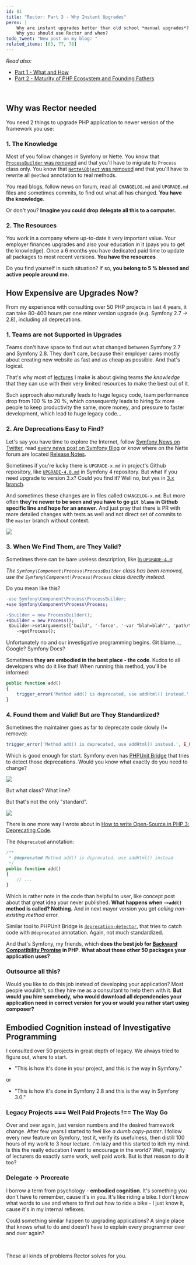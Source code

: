 ```yaml
---
id: 81
title: "Rector: Part 3 - Why Instant Upgrades"
perex: |
    Why are instant upgrades better than old school *manual upgrades*? Why is the path to find exact before/after like hell-road?
    Why you should use Rector and when?
todo_tweet: "New post on my blog: "
related_items: [63, 77, 78]
---
```


*Read also:*

- [Part 1 - What and How](/blog/2018/02/19/rector-part-1-what-and-how/)
- [Part 2 - Maturity of PHP Ecosystem and Founding Fathers](/blog/2018/02/26/rector-part-2-maturity-of-php-ecocystem-and-founding-fathers/)

<br>

## Why was Rector needed

You need 2 things to upgrade PHP application to newer version of the framework you use:

### 1. The Knowledge

Most of you follow changes in Symfony or Nette. You know that [`ProcessBuilder` was removed](https://github.com/symfony/symfony/blob/master/UPGRADE-4.0.md#process) and that you'll have to migrate to `Process` class only. You know that [`Nette\Object` was removed](https://forum.nette.org/cs/26250-pojdte-otestovat-nette-2-4-rc) and that you'll have to rewrite all `@method` annotation to real methods.

You read blogs, follow news on forum, read all `CHANGELOG.md` and `UPGRADE.md` files and sometimes commits, to find out what all has changed. **You have the knowledge**.

Or don't you? **Imagine you could drop delegate all this to a computer.**

### 2. The Resources

You work in a company where up-to-date it very important value. Your employer finances upgrades and also your education in it (pays you to get the knowledge). Once a 6 months you have dedicated paid time to update all packages to most recent versions. **You have the resources**

Do you find yourself in such situation? If so, **you belong to 5 % blessed and active people around me.**

## How Expensive are Upgrades Now?

From my experience with consulting over 50 PHP projects in last 4 years, it can take 80-400 hours per one minor version upgrade (e.g. Symfony 2.7 → 2.8), including all deprecations.

### 1. Teams are not Supported in Upgrades

Teams don't have space to find out what changed between Symfony 2.7 and Symfony 2.8. They don't care, because their employer cares mostly about creating new website as fast and as cheap as possible. And that's logical.

That's why most of [lectures](/mentoring-and-lectures/) I make is about giving teams *the knowledge* that they can use with their very limited resources to make the best out of it.

Such approach also naturally leads to huge legacy code, team performance drop from 100 % to 20 %, which consequently leads to hiring 5x more people to keep productivity the same, more money, and pressure to faster development, which lead to huge legacy code...

### 2. Are Deprecations Easy to Find?

Let's say you have time to explore the Internet, follow [Symfony News on Twitter](https://twitter.com/symfony_en), read [every news post on Symfony Blog](https://symfony.com/blog/category/living-on-the-edge) or know where on the Nette forum are located [Release Notes](https://forum.nette.org/en/f78-release-announcements-news).

Sometimes if you're lucky there is `UPGRADE-x.md` in project's Github repository, like [`UPGRADE-4.0.md`](https://github.com/symfony/symfony/blob/master/UPGRADE-4.0.md) in Symfony 4 repository. But what if you need upgrade to version 3.x? Could you find it? Well no, but yes in [3.x branch](https://github.com/symfony/symfony/tree/3.4).

And sometimes these changes are in files called `CHANGELOG-x.md`. But more often **they're newer to be seen and you have to go `git blame` in Github specific line and hope for an answer**. And just pray that there is PR with more detailed changes with tests as well and not direct set of commits to the `master` branch without context.

<img src="/assets/images/posts/2018/rector-3/frustration.jpg" class="img-thumbnail">

### 3. When We Find Them, are They Valid?

Sometimes there can be bare useless description, like [in `UPGRADE-4.0`](https://github.com/symfony/symfony/blob/master/UPGRADE-4.0.md#process):

*The `Symfony\Component\Process\ProcessBuilder` class has been removed, use the `Symfony\Component\Process\Process` class directly instead.*

Do you mean like this?

```diff
-use Symfony\Component\Process\ProcessBuilder;
+use Symfony\Component\Process\Process;

-$builder = new ProcessBuilder();
+$builder = new Process();
 $builder->setArguments(['build', '-force', '-var "blah=blah"', 'path/to/json.json'])
    ->getProcess();
```

Unfortunately no and our investigative programming begins. Git blame..., Google? Symfony Docs?

Sometimes **they are embodied in the best place - the code**. Kudos to all developers who do it like that! When running this method, you'll be informed:

```php
public function add()
{
    trigger_error('Method add() is deprecated, use addHtml() instead.', E_USER_DEPRECATED);
}
```

### 4. Found them and Valid! But are They Standardized?

Sometimes the maintainer goes as far to deprecate code slowly (!= remove):

```php
trigger_error('Method add() is deprecated, use addHtml() instead.', E_USER_DEPRECATED);
```

Which is good enough for start. Symfony even has [PHPUnit Bridge](https://symfony.com/doc/current/components/phpunit_bridge.html) that tries to detect those deprecations. Would you know what exactly do you need to change?

<img src="/assets/images/posts/2018/rector-3/report.png" class="img-thumbnail">

But what class? What line?

But that's not the only "standard".

<a href="https://xkcd.com/927/
">
    <img src="https://imgs.xkcd.com/comics/standards.png" class="img-thumbnail">
</a>

There is one more way I wrote about in [How to write Open-Source in PHP 3: Deprecating Code](/blog/2017/09/11/how-to-write-open-source-in-php-3-deprecating-code/#today-s-topic-changed-method-name).

The `@deprecated` annotation:

```php
/**
 * @deprecated Method add() is deprecated, use addHtml() instead
 */
public function add()
{
    // ...
}
```

Which is rather note in the code than helpful to user, like concept post about that great idea your never published. **What happens when `->add()` method is called? Nothing.** And in next mayor version you get *calling non-existing method* error.

Similar tool to PHPUnit Bridge is [`deprecation-detector`](https://github.com/sensiolabs-de/deprecation-detector), that tries to catch code with `@deprecated` annotation. Again, not much standardized.

And that's Symfony, my friends, which **does the best job for [Backward Compatibility Promise](https://symfony.com/doc/current/contributing/code/bc.html) in PHP**. **What about those other 50 packages your application uses?**

### Outsource all this?

Would you like to do this job instead of developing your application? Most people wouldn't, so they hire me as a consultant to help them with it. **But would you hire somebody, who would download all dependencies your application need in correct version for you or would you rather start using composer?**

## Embodied Cognition instead of Investigative Programming

I consulted over 50 projects in great depth of legacy. We always tried to figure out, where to start.

- "This is how it's done in your project, and this is the way in Symfony."

or

- "This is how it's done in Symfony 2.8 and this is the way in Symfony 3.0."

### Legacy Projects === Well Paid Projects !== The Way Go

Over and over again, just version numbers and the desired framework change. After few years I started to feel like *a dumb copy-paster*. I follow every new feature on Symfony, test it, verify its usefulness, then distill 100 hours of my work to 3 hour lecture. I'm lazy and this started to itch my mind. Is this the really education I want to encourage in the world? Well, majority of lecturers do exactly same work, well paid work. But is that reason to do it too?

### Delegate → Procreate

I borrow a term from psychology - **embodied cognition**. It's something you don't have to remember, cause it's in you. It's like riding a bike. I don't know what words to use and where to find out how to ride a bike - I just know it, cause it's in  my internal reflexes.

Could something similar happen to upgrading applications? A single place that knows what to do and doesn't have to explain every programmer over and over again?

<br>

These all kinds of problems Rector solves for you.
